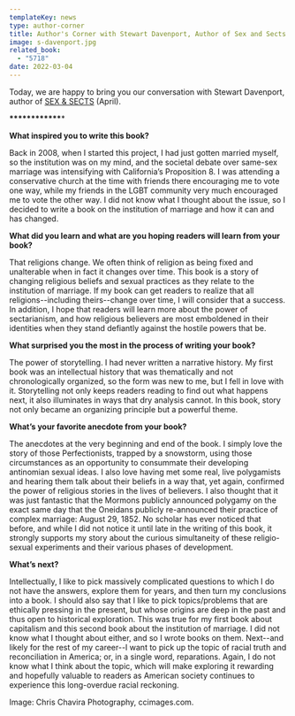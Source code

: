 ```yaml
---
templateKey: news
type: author-corner
title: Author's Corner with Stewart Davenport, Author of Sex and Sects
image: s-davenport.jpg
related_book:
  - "5718"
date: 2022-03-04
---
```

Today, we are happy to bring you our conversation with Stewart Davenport, author of [SEX & SECTS](https://www.upress.virginia.edu/title/5718) (April). 
 
**\*\*\*\*\*\*\*\*\*\*\*\****
 
**What inspired you to write this book?**

Back in 2008, when I started this project, I had just gotten married myself, so the institution was on my mind, and the societal debate over same-sex marriage was intensifying with California’s Proposition 8. I was attending a conservative church at the time with friends there encouraging me to vote one way, while my friends in the LGBT community very much encouraged me to vote the other way. I did not know what I thought about the issue, so I decided to write a book on the institution of marriage and how it can and has changed.
 
 
**What did you learn and what are you hoping readers will learn from your book?**

That religions change. We often think of religion as being fixed and unalterable when in fact it changes over time. This book is a story of changing religious beliefs and sexual practices as they relate to the institution of marriage. If my book can get readers to realize that all religions--including theirs--change over time, I will consider that a success. In addition, I hope that readers will learn more about the power of sectarianism, and how religious believers are most emboldened in their identities when they stand defiantly against the hostile powers that be.
 
 
**What surprised you the most in the process of writing your book?**

The power of storytelling. I had never written a narrative history. My first book was an intellectual history that was thematically and not chronologically organized, so the form was new to me, but I fell in love with it. Storytelling not only keeps readers reading to find out what happens next, it also illuminates in ways that dry analysis cannot. In this book, story not only became an organizing principle but a powerful theme.
 
 
**What’s your favorite anecdote from your book?**

The anecdotes at the very beginning and end of the book. I simply love the story of those Perfectionists, trapped by a snowstorm, using those circumstances as an opportunity to consummate their developing antinomian sexual ideas. I also love having met some real, live polygamists and hearing them talk about their beliefs in a way that, yet again, confirmed the power of religious stories in the lives of believers. I also thought that it was just fantastic that the Mormons publicly announced polygamy on the exact same day that the Oneidans publicly re-announced their practice of complex marriage: August 29, 1852. No scholar has ever noticed that before, and while I did not notice it until late in the writing of this book, it strongly supports my story about the curious simultaneity of these religio-sexual experiments and their various phases of development.
 
 
**What’s next?**

Intellectually, I like to pick massively complicated questions to which I do not have the answers, explore them for years, and then turn my conclusions into a book. I should also say that I like to pick topics/problems that are ethically pressing in the present, but whose origins are deep in the past and thus open to historical exploration. This was true for my first book about capitalism and this second book about the institution of marriage. I did not know what I thought about either, and so I wrote books on them. Next--and likely for the rest of my career--I want to pick up the topic of racial truth and reconciliation in America; or, in a single word, reparations. Again, I do not know what I think about the topic, which will make exploring it rewarding and hopefully valuable to readers as American society continues to experience this long-overdue racial reckoning.

Image: Chris Chavira Photography, ccimages.com.
